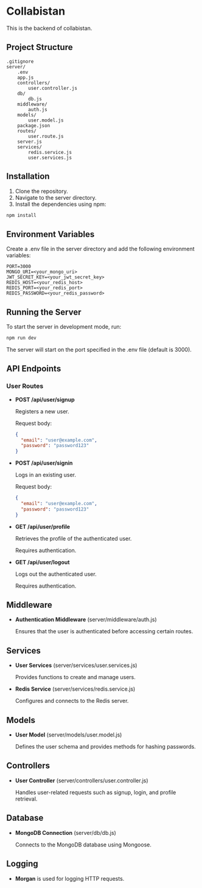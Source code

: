 # Collabistan

This is the backend of collabistan.

## Project Structure

```
.gitignore
server/
	.env
	app.js
	controllers/
		user.controller.js
	db/
		db.js
	middleware/
		auth.js
	models/
		user.model.js
	package.json
	routes/
		user.route.js
	server.js
	services/
		redis.service.js
		user.services.js
```

## Installation

1. Clone the repository.
2. Navigate to the server directory.
3. Install the dependencies using npm:

```sh
npm install
```

## Environment Variables

Create a .env file in the server directory and add the following environment variables:

```
PORT=3000
MONGO_URI=<your_mongo_uri>
JWT_SECRET_KEY=<your_jwt_secret_key>
REDIS_HOST=<your_redis_host>
REDIS_PORT=<your_redis_port>
REDIS_PASSWORD=<your_redis_password>
```

## Running the Server

To start the server in development mode, run:

```sh
npm run dev
```

The server will start on the port specified in the .env file (default is 3000).

## API Endpoints

### User Routes

- **POST /api/user/signup**

  Registers a new user.

  Request body:

  ```json
  {
    "email": "user@example.com",
    "password": "password123"
  }
  ```

- **POST /api/user/signin**

  Logs in an existing user.

  Request body:

  ```json
  {
    "email": "user@example.com",
    "password": "password123"
  }
  ```

- **GET /api/user/profile**

  Retrieves the profile of the authenticated user.

  Requires authentication.

- **GET /api/user/logout**

  Logs out the authenticated user.

  Requires authentication.

## Middleware

- **Authentication Middleware** (server/middleware/auth.js)

  Ensures that the user is authenticated before accessing certain routes.

## Services

- **User Services** (server/services/user.services.js)

  Provides functions to create and manage users.

- **Redis Service** (server/services/redis.service.js)

  Configures and connects to the Redis server.

## Models

- **User Model** (server/models/user.model.js)

  Defines the user schema and provides methods for hashing passwords.

## Controllers

- **User Controller** (server/controllers/user.controller.js)

  Handles user-related requests such as signup, login, and profile retrieval.

## Database

- **MongoDB Connection** (server/db/db.js)

  Connects to the MongoDB database using Mongoose.

## Logging

- **Morgan** is used for logging HTTP requests.
